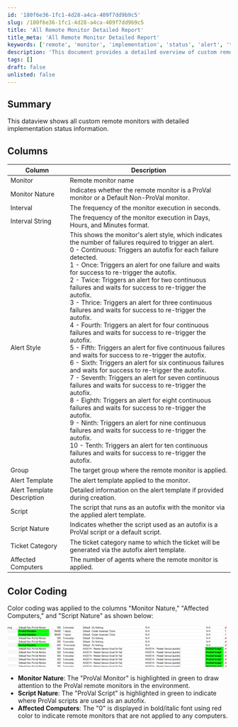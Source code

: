```yaml
---
id: '180f6e36-1fc1-4d28-a4ca-409f7dd9b9c5'
slug: /180f6e36-1fc1-4d28-a4ca-409f7dd9b9c5
title: 'All Remote Monitor Detailed Report'
title_meta: 'All Remote Monitor Detailed Report'
keywords: ['remote', 'monitor', 'implementation', 'status', 'alert', 'template']
description: 'This document provides a detailed overview of custom remote monitors, including their implementation status, alert styles, and the scripts used for autofixes. It includes a summary of the columns displayed, color coding for easy identification, and detailed descriptions of each column.'
tags: []
draft: false
unlisted: false
---
```


## Summary

This dataview shows all custom remote monitors with detailed implementation status information.

## Columns

| Column                     | Description                                                                                                                                                                                                                                        |
|---------------------------|----------------------------------------------------------------------------------------------------------------------------------------------------------------------------------------------------------------------------------------------------|
| Monitor                   | Remote monitor name                                                                                                                                                                                                                               |
| Monitor Nature            | Indicates whether the remote monitor is a ProVal monitor or a Default Non-ProVal monitor.                                                                                                                                                        |
| Interval                  | The frequency of the monitor execution in seconds.                                                                                                                                                                                               |
| Interval String           | The frequency of the monitor execution in Days, Hours, and Minutes format.                                                                                                                                                                       |
| Alert Style               | This shows the monitor's alert style, which indicates the number of failures required to trigger an alert. <br/> 0 - Continuous: Triggers an autofix for each failure detected. <br/> 1 - Once: Triggers an alert for one failure and waits for success to re-trigger the autofix. <br/> 2 - Twice: Triggers an alert for two continuous failures and waits for success to re-trigger the autofix. <br/> 3 - Thrice: Triggers an alert for three continuous failures and waits for success to re-trigger the autofix. <br/> 4 - Fourth: Triggers an alert for four continuous failures and waits for success to re-trigger the autofix. <br/> 5 - Fifth: Triggers an alert for five continuous failures and waits for success to re-trigger the autofix. <br/> 6 - Sixth: Triggers an alert for six continuous failures and waits for success to re-trigger the autofix. <br/> 7 - Seventh: Triggers an alert for seven continuous failures and waits for success to re-trigger the autofix. <br/> 8 - Eighth: Triggers an alert for eight continuous failures and waits for success to re-trigger the autofix. <br/> 9 - Ninth: Triggers an alert for nine continuous failures and waits for success to re-trigger the autofix. <br/> 10 - Tenth: Triggers an alert for ten continuous failures and waits for success to re-trigger the autofix. |
| Group                     | The target group where the remote monitor is applied.                                                                                                                                                                                          |
| Alert Template            | The alert template applied to the monitor.                                                                                                                                                                                                      |
| Alert Template Description | Detailed information on the alert template if provided during creation.                                                                                                                                                                        |
| Script                    | The script that runs as an autofix with the monitor via the applied alert template.                                                                                                                                                               |
| Script Nature             | Indicates whether the script used as an autofix is a ProVal script or a default script.                                                                                                                                                       |
| Ticket Category           | The ticket category name to which the ticket will be generated via the autofix alert template.                                                                                                                                                 |
| Affected Computers        | The number of agents where the remote monitor is applied.                                                                                                                                                                                      |

## Color Coding

Color coding was applied to the columns "Monitor Nature," "Affected Computers," and "Script Nature" as shown below:

![Color Coding](../../../static/img/docs/180f6e36-1fc1-4d28-a4ca-409f7dd9b9c5/image_1.webp)

- **Monitor Nature**: The "ProVal Monitor" is highlighted in green to draw attention to the ProVal remote monitors in the environment.
- **Script Nature**: The "ProVal Script" is highlighted in green to indicate where ProVal scripts are used as an autofix.
- **Affected Computers**: The "0" is displayed in bold/italic font using red color to indicate remote monitors that are not applied to any computers.
